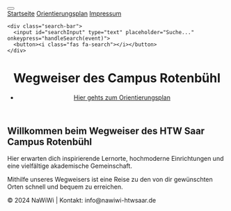 <!DOCTYPE html>
<html lang="de">
<head>
  <meta charset="UTF-8">
  <meta name="viewport" content="width=device-width, initial-scale=1.0">
  <title>Campus Wegweiser HTW Saar</title>
  <link rel="stylesheet" href="styles.css">
  
</head>
<body>
  <div class="toolbar">
    <div class="hamburger dropdown">
      <button class="dropbtn"><i class="fas fa-bars"></i></button>
      <div class="dropdown-content">
	  	<a href="startseite.html">Startseite</a>
	  	<a href="orientierungsplan.html">Orientierungsplan</a>
        <a href="impressum.html">Impressum</a>
      </div>
    </div>	

    <div class="search-bar">
      <input id="searchInput" type="text" placeholder="Suche..." onkeypress="handleSearch(event)">
      <button><i class="fas fa-search"></i></button>
    </div>
  </div>

  <header class="header">
    <div class="container">
      <h1 class="slogan"> Wegweiser des Campus Rotenbühl</h1>
      <nav class="navbar">
        <ul>
          <li><a href="orientierungsplan.html">Hier gehts zum Orientierungsplan</a></li>
        </ul>
      </nav>
    </div>
  </header>

  <section class="hero">
    <div class="container">
      <h2>Willkommen beim Wegweiser des HTW Saar Campus Rotenb&uuml;hl</h2>
      <p>
        Hier erwarten dich inspirierende Lernorte, hochmoderne Einrichtungen und eine vielf&auml;ltige akademische Gemeinschaft.
      </p>
      <p>
        Mithilfe unseres Wegweisers ist eine Reise zu den von dir gew&uuml;nschten Orten schnell und bequem zu erreichen.
      </p>
    </div>
  </section>

  <footer class="footer">
    <div class="container">
      <p>&copy; 2024 NaWiWi | Kontakt: info@nawiwi-htwsaar.de</p>
    </div>
  </footer>

 <script>
    function handleSearch(event) {
      if (event.key === "Enter") {
        event.preventDefault();
        const searchInput = document.getElementById("searchInput").value.toLowerCase();
        if (searchInput === "bibliothek") {
          window.location.href = "bibliothek.html";
        } else if (searchInput === "mensa") {
          window.location.href = "mensa.html";
        } else if (searchInput === "sekretariat") {
          window.location.href = "sekretariat.html";
        } else if (searchInput === "it-service") {
          window.location.href = "it-service.html";
        } else if (searchInput === "fachschaft") {
          window.location.href = "fachschaft.html";
        } else if (searchInput === "druckerraum") {
          window.location.href = "druckerraum.html";
		} else if (searchInput === "validierungsautomat") {
          window.location.href = "validierungsautomat.html";
		} else if (searchInput === "orientierungsplan") {
          window.location.href = "orientierungsplan.html";
        } else {
          alert("Keine Übereinstimmung gefunden.");
        }
      }
    }
  </script>
</body>
</html>


















